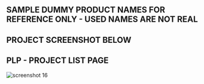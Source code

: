 ## SAMPLE DUMMY PRODUCT NAMES FOR REFERENCE ONLY - USED NAMES ARE NOT REAL
## PROJECT SCREENSHOT BELOW
## PLP - PROJECT LIST PAGE

![screenshot 16](https://user-images.githubusercontent.com/10104522/48579215-dde94b00-e941-11e8-8f26-775c9c22a0d0.png)
